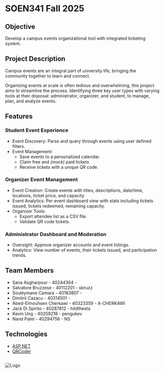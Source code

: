 
# SOEN341 Fall 2025

## Objective
Develop a campus events organizational tool with integrated ticketing system.
## Project Description
Campus events are an integral part of university life, bringing the community together to learn and connect. 

Organizing events at scale is often tedious and overwhelming, this project aims to streamline the process. Identifying three key user types with varying tools at their disposal: administrator, organizer, and student, to manage, plan, and analyze events.

## Features
### Student Event Experience
- Event Discovery: Parse and query through events using user defined filters.
- Event Management:
  - Save events to a personalized calendar.
  - Claim free and *(mock)* paid tickets
  - Receive tickets with a unique QR code.
### Organizer Event Management
- Event Creation: Create events with titles, descriptions, date/time, locations, ticket price, and capacity
- Event Analytics: Per event dashboard view with stats including tickets issued, tickets redeemed, remaining capacity.
- Organizer Tools:
  - Export attendee list as a CSV file.
  - Validate QR code tickets.
### Administrator Dashboard and Moderation
- Oversight: Approve organizer accounts and event listings.
- Analytics: View number of events, their tickets issued, and participation trends.

## Team Members
- Sana Asgharpour          - 40244364 -
- Salvatore Bruzzese       - 40112201 - sbruzz
- Souleymane Camara        - 40183807 - 
- Dimitrii Cazacu          - 40314501 - 
- Abed-Elmouhsen Cherkawi  - 40323359 - A-CHERKAWI
- Jack Di Spirito          - 40287812 - hildthesta
- Kevin Ung                - 40259218 - pengukev
- Nand Patel               - 40294756 - NS
## Technologies
- [ASP.NET](https://dotnet.microsoft.com/en-us/apps/aspnet)
- [QRCoder](https://github.com/codebude/QRCoder)

## 


![Logo](https://upload.wikimedia.org/wikipedia/fr/9/97/Universit%C3%A9_Concordia_%28logo%29.svg)

